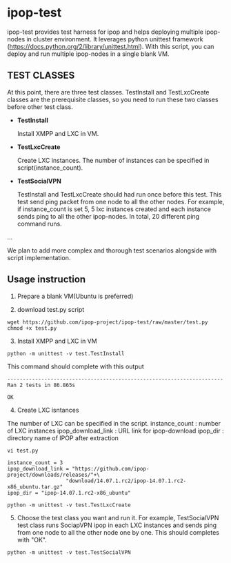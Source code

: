 ipop-test
=========

ipop-test provides test harness for ipop and helps deploying multiple ipop-nodes in cluster environment. It leverages python unittest framework (https://docs.python.org/2/library/unittest.html). With this script, you can deploy and run multiple ipop-nodes in a single blank VM. 


TEST CLASSES
------------

At this point, there are three test classes. TestInstall and TestLxcCreate classes are the prerequisite classes, so you need to run these two classes before other test class. 

- **TestInstall**

  Install XMPP and LXC in VM.
  
- **TestLxcCreate**

  Create LXC instances. The number of instances can be specified in script(instance_count). 
  
- **TestSocialVPN**

  TestInstall and TestLxcCreate should had run once before this test. This test send ping packet from one node to all the other nodes. For example, if instance_count is set 5, 5 lxc instances created and each instance sends ping to all the other ipop-nodes. In total, 20 different ping command runs. 
  
...

We plan to add more complex and thorough test scenarios alongside with script implementation.


Usage instruction
-----------------

1. Prepare a blank VM(Ubuntu is preferred)

2. download test.py script 

  ```
  wget https://github.com/ipop-project/ipop-test/raw/master/test.py
  chmod +x test.py
  ```

3. Install XMPP and LXC in VM
  ```
  python -m unittest -v test.TestInstall
  ```

  This command should complete with this output
  ```
  ----------------------------------------------------------------------
  Ran 2 tests in 86.865s

  OK
  ```

4. Create LXC isntances 

  The number of LXC can be specified in the script. 
  instance_count : number of LXC instances
  ipop_download_link : URL link for ipop-download
  ipop_dir : directory name of IPOP after extraction

  ```
  vi test.py

  instance_count = 3
  ipop_download_link = "https://github.com/ipop-project/downloads/releases/"+\
                     "download/14.07.1.rc2/ipop-14.07.1.rc2-x86_ubuntu.tar.gz"
  ipop_dir = "ipop-14.07.1.rc2-x86_ubuntu"
  ```

  ```
  python -m unittest -v test.TestLxcCreate
  ```

5. Choose the test class you want and run it. For example, TestSocialVPN test class runs SociapVPN ipop in each LXC instances and sends ping from one node to all the other node one by one. This should completes with "OK". 

  ```
  python -m unittest -v test.TestSocialVPN
  ```


